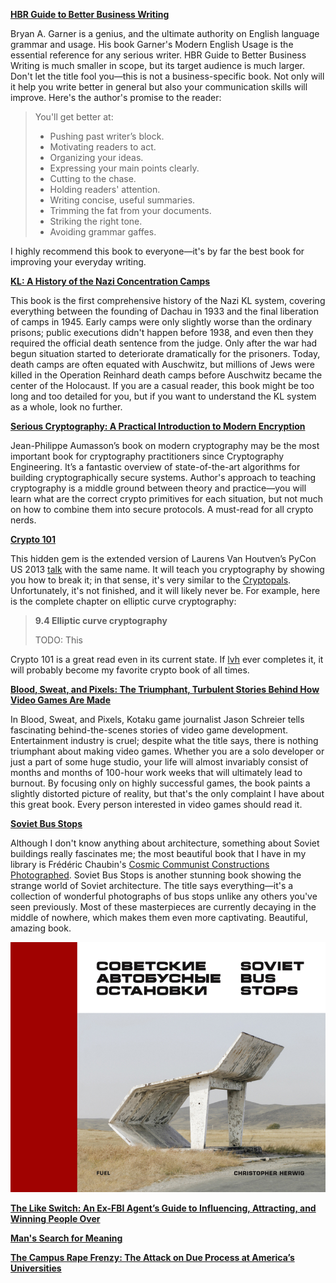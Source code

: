 **[HBR Guide to Better Business Writing](https://www.amazon.com/dp/B00B0YPJ0G/)**

Bryan A. Garner is a genius, and the ultimate authority
on English language grammar and usage. His book Garner's
Modern English Usage is the essential reference for any
serious writer. HBR Guide to Better Business Writing is
much smaller in scope, but its target audience is much
larger. Don't let the title fool you—this is not
a business-specific book. Not only will it help you
write better in general but also your communication
skills will improve. Here's the author's promise
to the reader:

>You'll get better at:
>- Pushing past writer’s block.
>- Motivating readers to act.
>- Organizing your ideas.
>- Expressing your main points clearly.
>- Cutting to the chase.
>- Holding readers' attention.
>- Writing concise, useful summaries.
>- Trimming the fat from your documents.
>- Striking the right tone.
>- Avoiding grammar gaffes.

I highly recommend this book to everyone—it's by far
the best book for improving your everyday writing.

**[KL: A History of the Nazi Concentration Camps](https://www.amazon.com/dp/B00NS3NBWU/)**

This book is the first comprehensive history of the Nazi
KL system, covering everything between the founding of
Dachau in 1933 and the final liberation of camps in 1945.
Early camps were only slightly worse than the ordinary
prisons; public executions didn't happen before 1938, and
even then they required the official death sentence from
the judge. Only after the war had begun situation started
to deteriorate dramatically for the prisoners. Today,
death camps are often equated with Auschwitz, but millions
of Jews were killed in the Operation Reinhard death camps
before Auschwitz became the center of the Holocaust.
If you are a casual reader, this book might be too long
and too detailed for you, but if you want to understand
the KL system as a whole, look no further.

**[Serious Cryptography: A Practical Introduction to Modern Encryption](https://www.nostarch.com/seriouscrypto)**

Jean-Philippe Aumasson’s book on modern cryptography may
be the most important book for cryptography practitioners
since Cryptography Engineering. It’s a fantastic overview
of state-of-the-art algorithms for building cryptographically
secure systems. Author's approach to teaching cryptography
is a middle ground between theory and practice—you will learn
what are the correct crypto primitives for each situation,
but not much on how to combine them into secure protocols.
A must-read for all crypto nerds.

**[Crypto 101](https://www.crypto101.io/)**

This hidden gem is the extended version of Laurens Van
Houtven’s PyCon US 2013 [talk](https://www.youtube.com/watch?v=3rmCGsCYJF8)
with the same name. It will teach you cryptography by
showing you how to break it; in that sense, it's very
similar to the [Cryptopals](https://cryptopals.com/).
Unfortunately, it's not finished, and it will likely
never be. For example, here is the complete chapter
on elliptic curve cryptography:

>**9.4 Elliptic curve cryptography**
>
>TODO: This

Crypto 101 is a great read even in its current state.
If [lvh](https://www.lvh.io/) ever completes it, it
will probably become my favorite crypto book of all times.

**[Blood, Sweat, and Pixels: The Triumphant, Turbulent Stories Behind How Video Games Are Made](https://www.amazon.com/dp/B01NAKSWW1/)**

In Blood, Sweat, and Pixels, Kotaku game journalist
Jason Schreier tells fascinating behind-the-scenes
stories of video game development. Entertainment
industry is cruel; despite what the title says,
there is nothing triumphant about making video
games. Whether you are a solo developer or just
a part of some huge studio, your life will almost
invariably consist of months and months of 100-hour
work weeks that will ultimately lead to burnout. By
focusing only on highly successful games, the book
paints a slightly distorted picture of reality, but
that's the only complaint I have about this great book.
Every person interested in video games should read it.

**[Soviet Bus Stops](http://fuel-design.com/publishing/soviet-bus-stops/)**

Although I don't know anything about architecture,
something about Soviet buildings really fascinates
me; the most beautiful book that I have in my
library is Frédéric Chaubin's
[Cosmic Communist Constructions Photographed](https://www.amazon.com/dp/3836525194/).
Soviet Bus Stops is another stunning book showing
the strange world of Soviet architecture. The title
says everything—it's a collection of wonderful
photographs of bus stops unlike any others you've
seen previously. Most of these masterpieces are
currently decaying in the middle of nowhere, which
makes them even more captivating. Beautiful, amazing
book.

![](soviet.jpg)

**[The Like Switch: An Ex-FBI Agent’s Guide to Influencing, Attracting, and Winning People Over](https://www.amazon.com/dp/1476754489/)**

**[Man's Search for Meaning](https://www.amazon.com/dp/B009U9S6FI/)**

**[The Campus Rape Frenzy: The Attack on Due Process at America’s Universities](https://www.amazon.com/dp/B01N1XNTYI/)**

